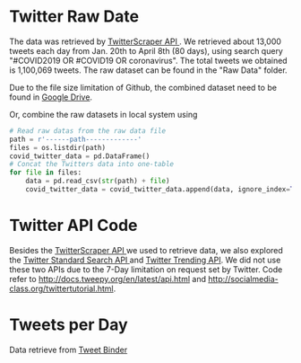 # Twitter Raw Date
The data was retrieved by [TwitterScraper API ](https://github.com/taspinar/twitterscraper). We retrieved about 13,000 tweets each day from Jan. 20th to April 8th (80 days), using search query "#COVID2019 OR #COVID19 OR coronavirus". The total tweets we obtained is 1,100,069 tweets. The raw dataset can be found in the "Raw Data" folder.

Due to the file size limitation of Github, the combined dataset need to be found in [Google Drive]( https://drive.google.com/open?id=1oZtMRYP6FM955_m3HABULdLcUX0XkW8D-).

Or, combine the raw datasets in local system using
```python
# Read raw datas from the raw data file
path = r'------path-------------'
files = os.listdir(path)
covid_twitter_data = pd.DataFrame()
# Concat the Twitters data into one-table
for file in files:
    data = pd.read_csv(str(path) + file)
    covid_twitter_data = covid_twitter_data.append(data, ignore_index=True)
```
# Twitter API Code
Besides the [TwitterScraper API ](https://github.com/taspinar/twitterscraper) we used to retrieve data, we also explored the [Twitter Standard Search API ](https://developer.twitter.com/en/docs/tweets/search/api-reference/get-search-tweets) and [Twitter Trending API](https://developer.twitter.com/en/docs/trends/trends-for-location/api-reference/get-trends-place). We did not use these two APIs due to the 7-Day limitation on request set by Twitter. Code refer to http://docs.tweepy.org/en/latest/api.html and http://socialmedia-class.org/twittertutorial.html. 

# Tweets per Day
Data retrieve from [Tweet Binder](https://www.tweetbinder.com/blog/covid-19-coronavirus-twitter/)

